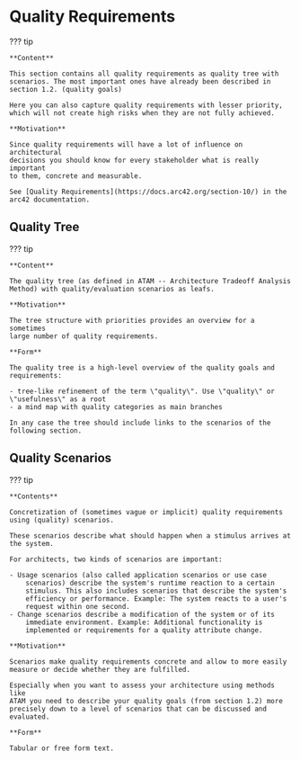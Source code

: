 # Quality Requirements

??? tip

    **Content**

    This section contains all quality requirements as quality tree with
    scenarios. The most important ones have already been described in
    section 1.2. (quality goals)

    Here you can also capture quality requirements with lesser priority,
    which will not create high risks when they are not fully achieved.

    **Motivation**

    Since quality requirements will have a lot of influence on architectural
    decisions you should know for every stakeholder what is really important
    to them, concrete and measurable.

    See [Quality Requirements](https://docs.arc42.org/section-10/) in the
    arc42 documentation.

## Quality Tree

??? tip

    **Content**

    The quality tree (as defined in ATAM -- Architecture Tradeoff Analysis
    Method) with quality/evaluation scenarios as leafs.

    **Motivation**

    The tree structure with priorities provides an overview for a sometimes
    large number of quality requirements.

    **Form**

    The quality tree is a high-level overview of the quality goals and
    requirements:

    - tree-like refinement of the term \"quality\". Use \"quality\" or
    \"usefulness\" as a root
    - a mind map with quality categories as main branches

    In any case the tree should include links to the scenarios of the
    following section.

## Quality Scenarios

??? tip

    **Contents**

    Concretization of (sometimes vague or implicit) quality requirements
    using (quality) scenarios.

    These scenarios describe what should happen when a stimulus arrives at
    the system.

    For architects, two kinds of scenarios are important:

    - Usage scenarios (also called application scenarios or use case
        scenarios) describe the system's runtime reaction to a certain
        stimulus. This also includes scenarios that describe the system's
        efficiency or performance. Example: The system reacts to a user's
        request within one second.
    - Change scenarios describe a modification of the system or of its
        immediate environment. Example: Additional functionality is
        implemented or requirements for a quality attribute change.

    **Motivation**

    Scenarios make quality requirements concrete and allow to more easily
    measure or decide whether they are fulfilled.

    Especially when you want to assess your architecture using methods like
    ATAM you need to describe your quality goals (from section 1.2) more
    precisely down to a level of scenarios that can be discussed and
    evaluated.

    **Form**

    Tabular or free form text.
